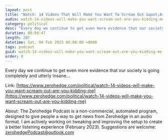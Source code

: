 ```yaml
---
layout: post
title: "Watch: 14 Videos That Will Make You Want To Scream Out &quot;Are You Kidding Me?&quot;"
audio: watch-14-videos-will-make-you-want-scream-out-are-you-kidding-me-2
category: political
desc: "Every day we continue to get even more evidence that our society is going completely and utterly insane..."
duration: 00:04:47
length: 287
datetime: Sat, 04 Feb 2023 00:00:00 +0000
tags: podcast
guid: watch-14-videos-will-make-you-want-scream-out-are-you-kidding-me-0
order: 0
---
```

Every day we continue to get even more evidence that our society is going completely and utterly insane...

Link: [https://www.zerohedge.com/political/watch-14-videos-will-make-you-want-scream-out-are-you-kidding-me](https://www.zerohedge.com/political/watch-14-videos-will-make-you-want-scream-out-are-you-kidding-me)

About: The Zerohedge Podcast is a non-commercial, automated program, designed to give people a way to get news from Zerohedge in an audio format.  I am actively working on tweaking and improving the setup to create a better listening experience (February 2023).  Suggestions are welcome: [zerohedgePodcast@outlook.com](mailto:zerohedgePodcast@outlook.com)